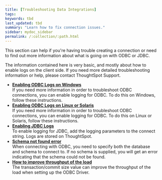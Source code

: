 ```yaml
---
title: [Troubleshooting Data Integrations]
tags:
keywords: tbd
last_updated: tbd
summary: "Learn how to fix connection issues."
sidebar: mydoc_sidebar
permalink: /:collection/:path.html
---
```

This section can help if you're having trouble creating a connection or need to find out more information about what is going on with ODBC or JDBC.

The information contained here is very basic, and mostly about how to enable logs on the client side. If you need more detailed troubleshooting information or help, please contact ThoughtSpot Support.

-   **[Enabling ODBC Logs on Windows](/data_integration/troubleshooting/troubleshooting-ODBC.html)**  
If you need more information in order to troubleshoot ODBC connections, you can enable logging for ODBC. To do this on Windows, follow these instructions.
-   **[Enabling ODBC Logs on Linux or Solaris](/data_integration/troubleshooting/enable-ODBC-log-linux.html)**  
If you need more information in order to troubleshoot ODBC connections, you can enable logging for ODBC. To do this on Linux or Solaris, follow these instructions.
-   **[Enabling JDBC Logs](/data_integration/troubleshooting/JDBC-logging.html)**  
To enable logging for JDBC, add the logging parameters to the connect string. Logs are stored on ThoughtSpot.
-   **[Schema not found error](/data_integration/troubleshooting/schema-not-found.html)**  
When connecting with ODBC, you need to specify both the database and schema to connect to. If no schema is supplied, you will get an error indicating that the schema could not be found.
-   **[How to improve throughput of the load](/data_integration/troubleshooting/how-to-improve-throughput-of-the-load.html)**  
The transaction/commit size value can improve the throughput of the load when setting up the ODBC Driver.

